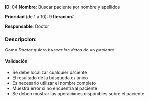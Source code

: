 **ID**: 04 
**Nombre**: Buscar paciente por nombre y apellidos

**Prioridad** (de 1 a 10): 9 
**Iteracion**:1

**Responsable**: Doctor

### Descripcion:

Como *Doctor* quiero *buscar los datos* de un *paciente*

#### Validación 

* Se debe localizar cualquier paciente
* El resultado de la búsqueda es único
* Es necesario utilizar el nombre completo
* Muestra error si no encuentra al paciente
* Se deben mostrar las operaciones disponibles sobre el paciente